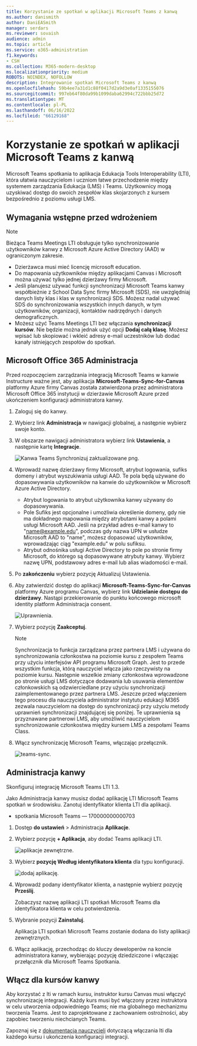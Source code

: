 ```yaml
---
title: Korzystanie ze spotkań w aplikacji Microsoft Teams z kanwą
ms.author: danismith
author: DaniEASmith
manager: serdars
ms.reviewer: sovaish
audience: admin
ms.topic: article
ms.service: o365-administration
f1.keywords:
- CSH
ms.collection: M365-modern-desktop
ms.localizationpriority: medium
ROBOTS: NOINDEX, NOFOLLOW
description: Integrowanie spotkań Microsoft Teams z kanwą
ms.openlocfilehash: 59b4ee7a31d1c88f0417d2a9d3e0af1335155076
ms.sourcegitcommit: 997eb64f80da99b1099daba62994c722bbb25d72
ms.translationtype: MT
ms.contentlocale: pl-PL
ms.lasthandoff: 06/16/2022
ms.locfileid: "66129168"
---
```

# <a name="use-microsoft-teams-meetings-with-canvas"></a>Korzystanie ze spotkań w aplikacji Microsoft Teams z kanwą

Microsoft Teams spotkania to aplikacja Edukacja Tools Interoperability (LTI), która ułatwia nauczycielom i uczniom łatwe przechodzenie między systemem zarządzania Edukacja (LMS) i Teams. Użytkownicy mogą uzyskiwać dostęp do swoich zespołów klas skojarzonych z kursem bezpośrednio z poziomu usługi LMS.

## <a name="prerequisites-before-deployment"></a>Wymagania wstępne przed wdrożeniem

> [!NOTE]
> Bieżąca Teams Meetings LTI obsługuje tylko synchronizowanie użytkowników kanwy z Microsoft Azure Active Directory (AAD) w ograniczonym zakresie.
>
> - Dzierżawca musi mieć licencję microsoft education.
> - Do mapowania użytkowników między aplikacjami Canvas i Microsoft można używać tylko jednej dzierżawy firmy Microsoft.
> - Jeśli planujesz używać funkcji synchronizacji Microsoft Teams kanwy współbieżnie z School Data Sync firmy Microsoft (SDS), nie uwzględniaj danych listy klas i klas w synchronizacji SDS. Możesz nadal używać SDS do synchronizowania wszystkich innych danych, w tym użytkowników, organizacji, kontaktów nadrzędnych i danych demograficznych.
> - Możesz użyć Teams Meetings LTI bez włączania **synchronizacji kursów**. Nie będzie można jednak użyć opcji **Dodaj całą klasę**. Możesz wpisać lub skopiować i wkleić adresy e-mail uczestników lub dodać kanały istniejących zespołów do spotkań.

## <a name="microsoft-office-365-admin"></a>Microsoft Office 365 Administracja

Przed rozpoczęciem zarządzania integracją Microsoft Teams w kanwie Instructure ważne jest, aby aplikacja **Microsoft-Teams-Sync-for-Canvas** platformy Azure firmy Canvas została zatwierdzona przez administratora Microsoft Office 365 instytucji w dzierżawie Microsoft Azure przed ukończeniem konfiguracji administratora kanwy.

1. Zaloguj się do kanwy.

2. Wybierz link **Administracja** w nawigacji globalnej, a następnie wybierz swoje konto.

3. W obszarze nawigacji administratora wybierz link **Ustawienia**, a następnie kartę **Integracje**.

   ![Kanwa Teams Synchronizuj zaktualizowane png.](https://user-images.githubusercontent.com/87142492/128552407-78cb28e9-47cf-4026-954d-12dc3553af6f.png)

4. Wprowadź nazwę dzierżawy firmy Microsoft, atrybut logowania, sufiks domeny i atrybut wyszukiwania usługi AAD. Te pola będą używane do dopasowywania użytkowników na kanwie do użytkowników w Microsoft Azure Active Directory.
   - Atrybut logowania to atrybut użytkownika kanwy używany do dopasowywania.
   - Pole Sufiks jest opcjonalne i umożliwia określenie domeny, gdy nie ma dokładnego mapowania między atrybutami kanwy a polami usługi Microsoft AAD. Jeśli na przykład adres e-mail kanwy to "name@example.edu", podczas gdy nazwa UPN w usłudze Microsoft AAD to "name", możesz dopasować użytkowników, wprowadzając ciąg "example.edu" w polu sufiksu.
   - Atrybut odnośnika usługi Active Directory to pole po stronie firmy Microsoft, do którego są dopasowywane atrybuty kanwy. Wybierz nazwę UPN, podstawowy adres e-mail lub alias wiadomości e-mail.

5. Po **zakończeniu** wybierz pozycję Aktualizuj Ustawienia.

6. Aby zatwierdzić dostęp do aplikacji **Microsoft-Teams-Sync-for-Canvas** platformy Azure programu Canvas, wybierz link **Udzielanie dostępu do dzierżawy**. Nastąpi przekierowanie do punktu końcowego microsoft identity platform Administracja consent.

   ![Uprawnienia.](media/permissions.png)

7. Wybierz pozycję **Zaakceptuj**.

   > [!NOTE]
   > Synchronizacja to funkcja zarządzana przez partnera LMS i używana do synchronizowania członkostwa na poziomie kursu z zespołem Teams przy użyciu interfejsów API programu Microsoft Graph. Jest to przede wszystkim funkcja, którą nauczyciel włącza jako rzeczywisty na poziomie kursu. Następnie wszelkie zmiany członkostwa wprowadzone po stronie usługi LMS dotyczące dodawania lub usuwania elementów członkowskich są odzwierciedlane przy użyciu synchronizacji zaimplementowanego przez partnera LMS. Jeszcze przed włączeniem tego procesu dla nauczyciela administrator instytutu edukacji M365 zezwala nauczycielom na dostęp do synchronizacji przy użyciu metody uprawnień synchronizacji znajdującej się poniżej. Te uprawnienia są przyznawane partnerowi LMS, aby umożliwić nauczycielom synchronizowanie członkostwa między kursem LMS a zespołami Teams Class.

8. Włącz synchronizację Microsoft Teams, włączając przełącznik.

   ![teams-sync.](media/teams-sync.png)

## <a name="canvas-admin"></a>Administracja kanwy

Skonfiguruj integrację Microsoft Teams LTI 1.3.

Jako Administracja kanwy musisz dodać aplikację LTI Microsoft Teams spotkań w środowisku. Zanotuj identyfikator klienta LTI dla aplikacji.

- spotkania Microsoft Teams — 170000000000703

1. Dostęp **do ustawień** >  Administracja **Aplikacje**.

2. Wybierz pozycję **+ Aplikacja**, aby dodać Teams aplikacji LTI.

   ![aplikacje zewnętrzne.](media/external-apps.png)

3. Wybierz **pozycję Według identyfikatora klienta** dla typu konfiguracji.

   ![dodaj aplikację.](media/add-app.png)

4. Wprowadź podany identyfikator klienta, a następnie wybierz pozycję **Prześlij**.

   Zobaczysz nazwę aplikacji LTI spotkań Microsoft Teams dla identyfikatora klienta w celu potwierdzenia.

5. Wybranie pozycji **Zainstaluj**.

   Aplikacja LTI spotkań Microsoft Teams zostanie dodana do listy aplikacji zewnętrznych.

6. Włącz aplikację, przechodząc do kluczy deweloperów na koncie administratora kanwy, wybierając pozycję dziedziczone i włączając przełącznik dla Microsoft Teams Spotkania.

## <a name="enable-for-canvas-courses"></a>Włącz dla kursów kanwy

Aby korzystać z lti w ramach kursu, instruktor kursu Canvas musi włączyć synchronizację integracji. Każdy kurs musi być włączony przez instruktora w celu utworzenia odpowiedniego Teams; nie ma globalnego mechanizmu tworzenia Teams. Jest to zaprojektowane z zachowaniem ostrożności, aby zapobiec tworzeniu niechcianych Teams.

Zapoznaj się z [dokumentacją nauczycieli](https://support.microsoft.com/topic/use-microsoft-teams-classes-in-your-lms-preview-ac6a1e34-32f7-45e6-b83e-094185a1e78a#ID0EBD=Instructure_Canvas) dotyczącą włączania lti dla każdego kursu i ukończenia konfiguracji integracji.
